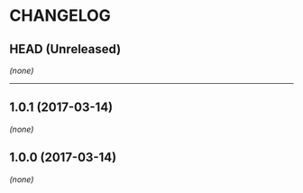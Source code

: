 CHANGELOG
=========

## HEAD (Unreleased)
_(none)_

--------------------

## 1.0.1 (2017-03-14)
_(none)_

## 1.0.0 (2017-03-14)
_(none)_

